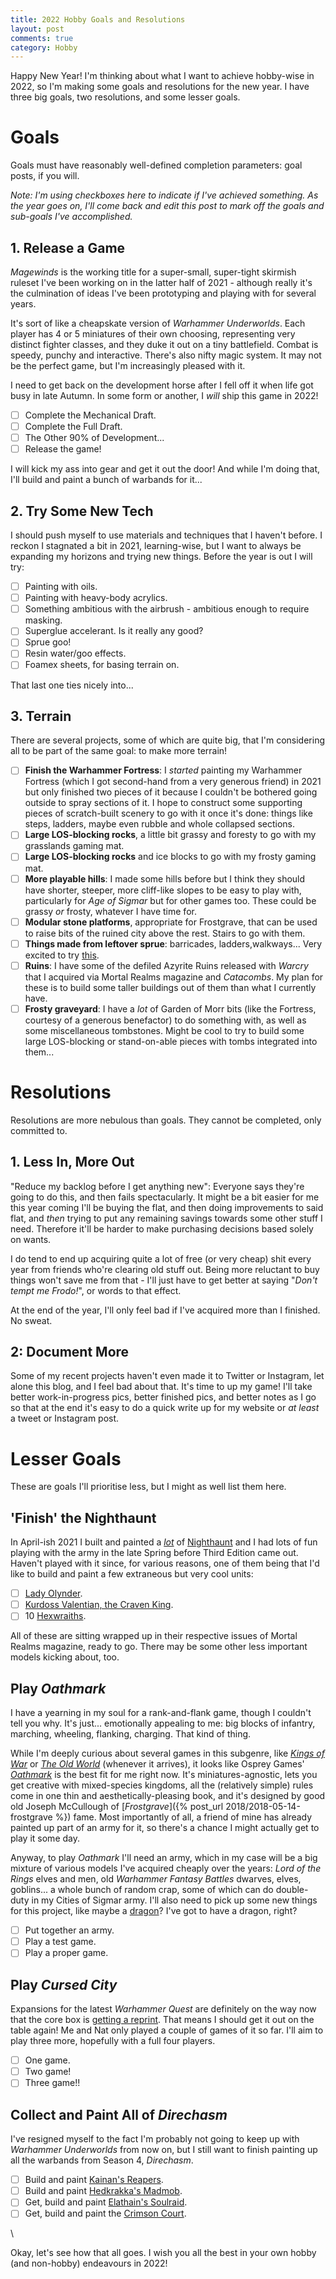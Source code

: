 ```yaml
---
title: 2022 Hobby Goals and Resolutions
layout: post
comments: true
category: Hobby
---
```


Happy New Year! I'm thinking about what I want to achieve hobby-wise in 2022, so I'm making some goals and resolutions for the new year. I have three big goals, two resolutions, and some lesser goals.

<!--more-->

# Goals

Goals must have reasonably well-defined completion parameters: goal posts, if you will. 

*Note: I'm using checkboxes here to indicate if I've achieved something. As the year goes on, I'll come back and edit this post to mark off the goals and sub-goals I've accomplished.* 

## 1. Release a Game

*Magewinds* is the working title for a super-small, super-tight skirmish ruleset I've been working on in the latter half of 2021 - although really it's the culmination of ideas I've been prototyping and playing with for several years.

It's sort of like a cheapskate version of *Warhammer Underworlds*. Each player has 4 or 5 miniatures of their own choosing, representing very distinct fighter classes, and they duke it out on a tiny battlefield. Combat is speedy, punchy and interactive. There's also nifty magic system. It may not be the perfect game, but I'm increasingly pleased with it.

I need to get back on the development horse after I fell off it when life got busy in late Autumn. In some form or another, I *will* ship this game in 2022! 

- [ ] Complete the Mechanical Draft.
- [ ] Complete the Full Draft.
- [ ] The Other 90% of Development...
- [ ] Release the game!

I will kick my ass into gear and get it out the door! And while I'm doing that, I'll build and paint a bunch of warbands for it...

## 2. Try Some New Tech

I should push myself to use materials and techniques that I haven't before. I reckon I stagnated a bit in 2021, learning-wise, but I want to always be expanding my horizons and trying new things. Before the year is out I will try:

- [ ] Painting with oils.
- [ ] Painting with heavy-body acrylics.
- [ ] Something ambitious with the airbrush - ambitious enough to require masking.
- [ ] Superglue accelerant. Is it really any good?
- [ ] Sprue goo!
- [ ] Resin water/goo effects.
- [ ] Foamex sheets, for basing terrain on.

That last one ties nicely into...

## 3. Terrain

There are several projects, some of which are quite big, that I'm considering all to be part of the same goal: to make more terrain!

- [ ] **Finish the Warhammer Fortress**: I *started* painting my Warhammer Fortress (which I got second-hand from a very generous friend) in 2021 but only finished two pieces of it because I couldn't be bothered going outside to spray sections of it. I hope to construct some supporting pieces of scratch-built scenery to go with it once it's done: things like steps, ladders, maybe even rubble and whole collapsed sections.
- [ ] **Large LOS-blocking rocks**, a little bit grassy and foresty to go with my grasslands gaming mat.
- [ ] **Large LOS-blocking rocks** and ice blocks to go with my frosty gaming mat.
- [ ] **More playable hills**: I made some hills before but I think they should have shorter, steeper, more cliff-like slopes to be easy to play with, particularly for *Age of Sigmar* but for other games too. These could be grassy *or* frosty, whatever I have time for.
- [ ] **Modular stone platforms**, appropriate for Frostgrave, that can be used to raise bits of the ruined city above the rest. Stairs to go with them.
- [ ] **Things made from leftover sprue**: barricades, ladders,walkways... Very excited to try [this](https://www.youtube.com/watch?v=EOSjjKkCxvk).
- [ ] **Ruins**: I have some of the defiled Azyrite Ruins released with *Warcry* that I acquired via Mortal Realms magazine and *Catacombs*. My plan for these is to build some taller buildings out of them than what I currently have.
- [ ] **Frosty graveyard**: I have a *lot* of Garden of Morr bits (like the Fortress, courtesy of a generous benefactor) to do something with, as well as some miscellaneous tombstones. Might be cool to try to build some large LOS-blocking or stand-on-able pieces with tombs integrated into them...

# Resolutions

Resolutions are more nebulous than goals. They cannot be completed, only committed to.

## 1. Less In, More Out

"Reduce my backlog before I get anything new": Everyone says they're going to do this, and then fails spectacularly. It might be a bit easier for me this year coming I'll be buying the flat, and then doing improvements to said flat, and *then* trying to put any remaining savings towards some other stuff I need. Therefore it'll be harder to make purchasing decisions based solely on wants. 

I do tend to end up acquiring quite a lot of free (or very cheap) shit every year from friends who're clearing old stuff out. Being more reluctant to buy things won't save me from that - I'll just have to get better at saying "*Don't tempt me Frodo!*", or words to that effect.

At the end of the year, I'll only feel bad if I've acquired more than I finished. No sweat.

## 2: Document More

Some of my recent projects haven't even made it to Twitter or Instagram, let alone this blog, and I feel bad about that. It's time to up my game! I'll take better work-in-progress pics, better finished pics, and better notes as I go so that at the end it's easy to do a quick write up for my website or *at least* a tweet or Instagram post.

# Lesser Goals

These are goals I'll prioritise less, but I might as well list them here.

## 'Finish' the Nighthaunt

In April-ish 2021 I built and painted a [*lot*](https://twitter.com/nershly/status/1391401181319204865) of [Nighthaunt](https://ageofsigmar.lexicanum.com/wiki/Nighthaunt) and I had lots of fun playing with the army in the late Spring before Third Edition came out. Haven't played with it since, for various reasons, one of them being that I'd like to build and paint a few extraneous but very cool units:

- [ ] [Lady Olynder](https://www.games-workshop.com/en-GB/Nighthaunt-Lady-Olynder-2018).
- [ ] [Kurdoss Valentian, the Craven King](https://www.games-workshop.com/en-GB/Kurdoss-Valentian-The-Craven-King-2018).
- [ ] 10 [Hexwraiths](https://www.games-workshop.com/en-GB/Nighthaunt-Hexwraiths-2018).

All of these are sitting wrapped up in their respective issues of Mortal Realms magazine, ready to go. There may be some other less important models kicking about, too.

## Play *Oathmark*

I have a yearning in my soul for a rank-and-flank game, though I couldn't tell you why. It's just... emotionally appealing to me: big blocks of infantry, marching, wheeling, flanking, charging. That kind of thing.

While I'm deeply curious about several games in this subgenre, like [*Kings of War*](https://www.manticgames.com/games/kings-of-war/) or [*The Old World*](https://www.warhammer-community.com/2019/11/15/old-world-new-warhammer/) (whenever it arrives), it looks like Osprey Games' [*Oathmark*](https://ospreypublishing.com/oathmark) is the best fit for me right now. It's miniatures-agnostic, lets you get creative with mixed-species kingdoms, all the (relatively simple) rules come in one thin and aesthetically-pleasing book, and it's designed by good old Joseph McCullough of [*Frostgrave*]({% post_url 2018/2018-05-14-frostgrave %}) fame. Most importantly of all, a friend of mine has already painted up part of an army for it, so there's a chance I might actually get to play it some day.

Anyway, to play *Oathmark* I'll need an army, which in my case will be a big mixture of various models I've acquired cheaply over the years: *Lord of the Rings* elves and men, old *Warhammer Fantasy Battles* dwarves, elves, goblins... a whole bunch of random crap, some of which can do double-duty in my Cities of Sigmar army. I'll also need to pick up some new things for this project, like maybe a [dragon](https://www.games-workshop.com/en-GB/Cave-Drake-2019)? I've got to have a dragon, right?

- [ ] Put together an army.
- [ ] Play a test game.
- [ ] Play a proper game.

## Play *Cursed City*

Expansions for the latest *Warhammer Quest* are definitely on the way now that the core box is [getting a reprint](https://www.warhammer-community.com/2021/12/20/cursed-city-resurrected/). That means I should get it out on the table again! Me and Nat only played a couple of games of it so far. I'll aim to play three more, hopefully with a full four players.

- [ ] One game.
- [ ] Two game!
- [ ] Three game!!

## Collect and Paint All of *Direchasm*

I've resigned myself to the fact I'm probably not going to keep up with *Warhammer Underworlds* from now on, but I still want to finish painting up all the warbands from Season 4, *Direchasm*. 

- [ ] Build and paint [Kainan's Reapers](https://www.games-workshop.com/en-GB/WH-Underworlds-Kainans-Reapers-EN-2021).
- [ ] Build and paint [Hedkrakka's Madmob](https://www.games-workshop.com/en-GB/WHU-Hedkrakkas-Madmob-EN-2021).
- [ ] Get, build and paint [Elathain's Soulraid](https://www.games-workshop.com/en-GB/WHU-Hedkrakkas-Madmob-EN-2021).
- [ ] Get, build and paint the [Crimson Court](https://www.games-workshop.com/en-GB/WHU-The-Crimson-Court-EN-2021).

\

Okay, let's see how that all goes. I wish you all the best in your own hobby (and non-hobby) endeavours in 2022!  